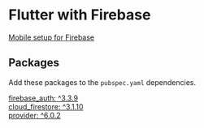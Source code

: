 # Flutter with Firebase

[Mobile setup for Firebase](../../Faggrupper/Firebase/mobileSetup.md)

## Packages
Add these packages to the `pubspec.yaml` dependencies.

[firebase_auth: ^3.3.9](https://pub.dev/packages/firebase_auth/install)\
[cloud_firestore: ^3.1.10](https://pub.dev/packages/cloud_firestore/install)\
[provider: ^6.0.2](https://pub.dev/packages/provider/install)